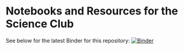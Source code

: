 # Notebooks and Resources for the Science Club

See below for the latest Binder for this repository:
[![Binder](https://mybinder.org/badge_logo.svg)](https://mybinder.org/v2/gh/haganenoneko/ScienceClub/HEAD)

